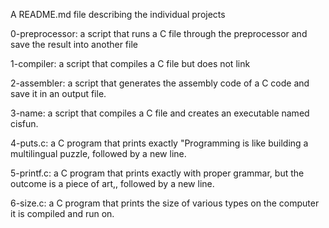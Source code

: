 A README.md file describing the individual projects

0-preprocessor:  a script that runs a C file through the preprocessor and save the result into another file

1-compiler: a script that compiles a C file but does not link

2-assembler:  a script that generates the assembly code of a C code and save it in an output file.

3-name: a script that compiles a C file and creates an executable named cisfun.

4-puts.c:  a C program that prints exactly "Programming is like building a multilingual puzzle, followed by a new line.

5-printf.c: a C program that prints exactly with proper grammar, but the outcome is a piece of art,, followed by a new line.

6-size.c: a C program that prints the size of various types on the computer it is compiled and run on.
